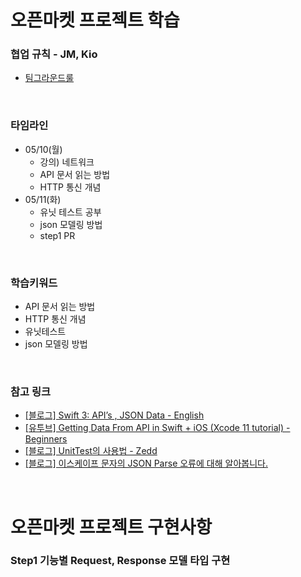 # 오픈마켓 프로젝트 학습

### 협업 규칙 - JM, Kio
- [팀그라운드룰](https://github.com/alwaysblu/ios-open-market/blob/main/Docs/%ED%8C%80%EA%B7%B8%EB%9D%BC%EC%9A%B4%EB%93%9C%EB%A3%B0.md)

<br>

### 타임라인

- 05/10(월)
    - 강의) 네트워크
    - API 문서 읽는 방법
    - HTTP 통신 개념
- 05/11(화)
    - 유닛 테스트 공부
    - json 모델링 방법
    - step1 PR



<br>

### 학습키워드

- API 문서 읽는 방법
- HTTP 통신 개념
- 유닛테스트
- json 모델링 방법

<br>

### 참고 링크

- [[블로그] Swift 3: API’s , JSON Data - English](https://medium.com/aviabird/swift-3-apis-json-data-6ca749b550b3)
- [[유투브] Getting Data From API in Swift + iOS (Xcode 11 tutorial) - Beginners](https://www.youtube.com/watch?v=sqo844saoC4)
- [[블로그] UnitTest의 사용법 - Zedd](https://zeddios.tistory.com/48)
- [[블로그] 이스케이프 문자의 JSON Parse 오류에 대해 알아봅니다.](https://falsy.me/%EC%9D%B4%EC%8A%A4%EC%BC%80%EC%9D%B4%ED%94%84-%EB%AC%B8%EC%9E%90%EC%9D%98-json-parse-%EC%98%A4%EB%A5%98%EC%97%90-%EB%8C%80%ED%95%B4-%EC%95%8C%EC%95%84%EB%B4%85%EB%8B%88%EB%8B%A4/)

<br>

# 오픈마켓 프로젝트 구현사항

### Step1 기능별 Request, Response 모델 타입 구현


